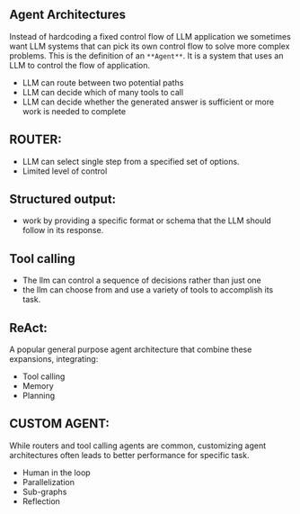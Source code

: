 ## Agent Architectures
Instead of hardcoding a fixed control flow of LLM application we sometimes want LLM systems that can pick its own control flow to solve more complex problems. This is the definition of an `**Agent**`. 
It is a system that uses an LLM to control the flow of application.

- LLM can route between two potential paths
- LLM can decide which of many tools to call
- LLM can decide whether the generated answer is sufficient or more work is needed to complete

## ROUTER:
- LLM can select single step from a specified set of options.
- Limited level of control

## Structured output:
- work by providing a specific format or schema that the LLM should follow in its response.

## Tool calling
- The llm can control a sequence of decisions rather than just one
- the llm can choose from and use a variety of tools to accomplish its task.

## ReAct:
A popular general purpose agent architecture that combine these expansions, integrating:
- Tool calling
- Memory
- Planning

## CUSTOM AGENT:
While routers and tool calling agents are common, customizing agent architectures often leads to better performance for specific task.

- Human in the loop
- Parallelization
- Sub-graphs
- Reflection